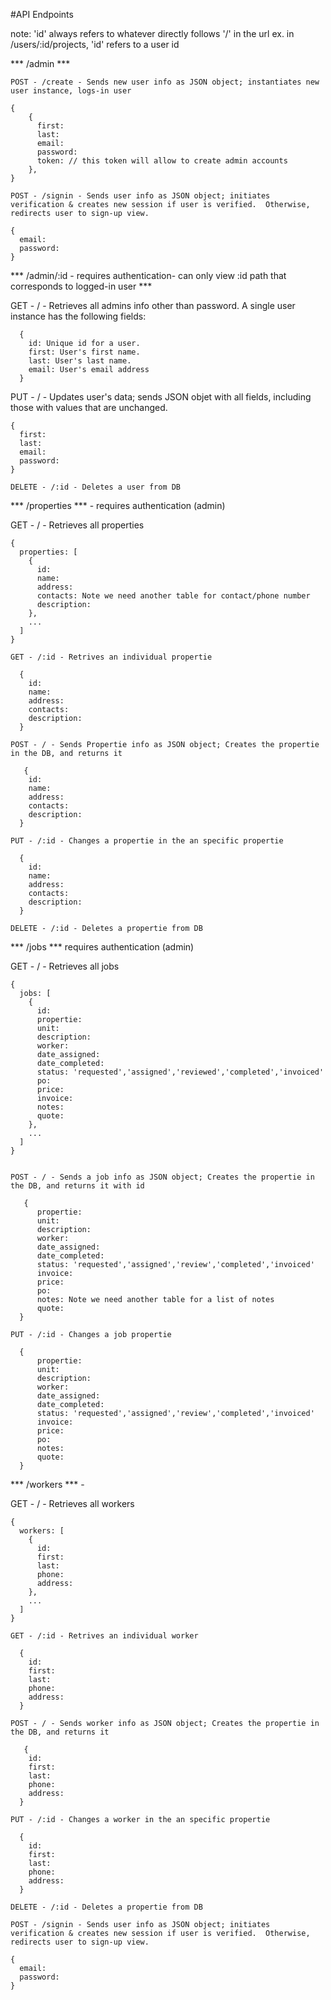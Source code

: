 #API Endpoints

note: 'id' always refers to whatever directly follows '/' in the url
      ex. in /users/:id/projects, 'id' refers to a user id

*** /admin ***
  
    POST - /create - Sends new user info as JSON object; instantiates new user instance, logs-in user
    
    {
        {
          first:
          last:
          email:
          password:
          token: // this token will allow to create admin accounts
        },
    }

    POST - /signin - Sends user info as JSON object; initiates verification & creates new session if user is verified.  Otherwise, redirects user to sign-up view.
    
    {
      email:
      password:
    }

*** /admin/:id - requires authentication- can only view :id path that corresponds to logged-in user ***

   GET - / - Retrieves all admins info other than password.  A single user instance has the following fields:
    
      {
        id: Unique id for a user.
        first: User's first name.
        last: User's last name.
        email: User's email address
      }

   PUT - / - Updates user's data; sends JSON objet with all fields, including those with values that are unchanged.
    
    {
      first:
      last:
      email:
      password:
    }

    DELETE - /:id - Deletes a user from DB


*** /properties *** - requires authentication (admin)

   GET - / - Retrieves all properties
    
    {
      properties: [
        {
          id:
          name:
          address:
          contacts: Note we need another table for contact/phone number
          description:
        },
        ...
      ]
    }

    GET - /:id - Retrives an individual propertie 

      {
        id:
        name:
        address:
        contacts:
        description:
      }

    POST - / - Sends Propertie info as JSON object; Creates the propertie in the DB, and returns it

       {
        id:
        name:
        address:
        contacts:
        description:
      }

    PUT - /:id - Changes a propertie in the an specific propertie

      {
        id: 
        name:
        address:
        contacts:
        description:
      }

    DELETE - /:id - Deletes a propertie from DB

*** /jobs *** requires authentication (admin)


   GET - / - Retrieves all jobs
    
    {
      jobs: [
        {
          id:
          propertie:
          unit:
          description:
          worker:
          date_assigned:
          date_completed:
          status: 'requested','assigned','reviewed','completed','invoiced' 
          po:
          price: 
          invoice:
          notes:
          quote: 
        },
        ...
      ]
    }


    POST - / - Sends a job info as JSON object; Creates the propertie in the DB, and returns it with id

       {
          propertie:
          unit:
          description:
          worker:
          date_assigned:
          date_completed:
          status: 'requested','assigned','review','completed','invoiced' 
          invoice:
          price:
          po:
          notes: Note we need another table for a list of notes
          quote:
      }

    PUT - /:id - Changes a job propertie 

      {
          propertie:
          unit:
          description:
          worker:
          date_assigned:
          date_completed:
          status: 'requested','assigned','review','completed','invoiced' 
          invoice:
          price:
          po:
          notes:
          quote:
      }

*** /workers *** - 

  GET - / - Retrieves all workers
    
    {
      workers: [
        {
          id:
          first:
          last:
          phone:
          address:
        },
        ...
      ]
    }

    GET - /:id - Retrives an individual worker

      {
        id:
        first:
        last:
        phone:
        address:
      }

    POST - / - Sends worker info as JSON object; Creates the propertie in the DB, and returns it

       {
        id:
        first:
        last:
        phone:
        address:
      }

    PUT - /:id - Changes a worker in the an specific propertie

      {
        id:
        first:
        last:
        phone:
        address:
      }

    DELETE - /:id - Deletes a propertie from DB

    POST - /signin - Sends user info as JSON object; initiates verification & creates new session if user is verified.  Otherwise, redirects user to sign-up view.
    
    {
      email:
      password:
    }
